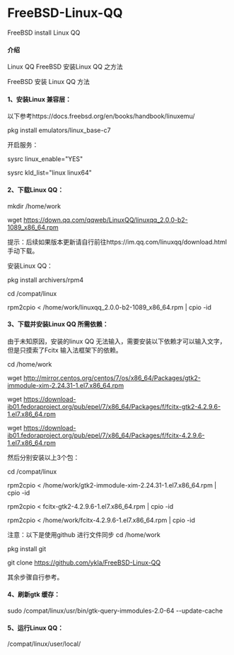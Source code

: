 # FreeBSD-Linux-QQ
FreeBSD install Linux QQ

#### 介绍
Linux QQ 
FreeBSD 安装Linux QQ 之方法

FreeBSD 安装 Linux QQ 方法


#### 1、安装Linux 兼容层：

以下参考https://docs.freebsd.org/en/books/handbook/linuxemu/

pkg install emulators/linux_base-c7

开启服务：

sysrc linux_enable="YES" 

sysrc kld_list="linux linux64"

#### 2、下载Linux QQ：

mkdir /home/work

wget https://down.qq.com/qqweb/LinuxQQ/linuxqq_2.0.0-b2-1089_x86_64.rpm

提示：后续如果版本更新请自行前往https://im.qq.com/linuxqq/download.html 手动下载。

安装Linux QQ：

pkg install archivers/rpm4

cd /compat/linux

rpm2cpio < /home/work/linuxqq_2.0.0-b2-1089_x86_64.rpm | cpio -id

#### 3、下载并安装Linux QQ 所需依赖：

由于未知原因，安装的linux QQ 无法输入，需要安装以下依赖才可以输入文字，但是只摸索了Fcitx 输入法框架下的依赖。

cd /home/work

wget http://mirror.centos.org/centos/7/os/x86_64/Packages/gtk2-immodule-xim-2.24.31-1.el7.x86_64.rpm

wget https://download-ib01.fedoraproject.org/pub/epel/7/x86_64/Packages/f/fcitx-gtk2-4.2.9.6-1.el7.x86_64.rpm

wget https://download-ib01.fedoraproject.org/pub/epel/7/x86_64/Packages/f/fcitx-4.2.9.6-1.el7.x86_64.rpm

然后分别安装以上3个包：

cd /compat/linux

rpm2cpio < /home/work/gtk2-immodule-xim-2.24.31-1.el7.x86_64.rpm | cpio -id

rpm2cpio < fcitx-gtk2-4.2.9.6-1.el7.x86_64.rpm | cpio -id

rpm2cpio < /home/work/fcitx-4.2.9.6-1.el7.x86_64.rpm | cpio -id

注意：以下是使用github 进行文件同步
cd /home/work

pkg install git

git clone https://github.com/ykla/FreeBSD-Linux-QQ

其余步骤自行参考。


#### 4、刷新gtk 缓存：

sudo  /compat/linux/usr/bin/gtk-query-immodules-2.0-64 --update-cache

#### 5、运行Linux QQ：

/compat/linux/user/local/
